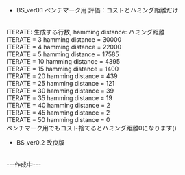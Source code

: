 * BS_ver0.1 ベンチマーク用
評価：コストとハミング距離だけ
<br>
ITERATE: 生成する行数, hamming distance: ハミング距離
<br>
ITERATE = 3  hamming distance = 30000
<br>
ITERATE = 4  hamming distance = 22000
<br>
ITERATE = 5  hamming distance = 17585
<br>
ITERATE = 10 hamming distance = 4395
<br>
ITERATE = 15 hamming distance = 1400
<br>
ITERATE = 20 hamming distance = 439
<br>
ITERATE = 25 hamming distance = 121
<br>
ITERATE = 30 hamming distance = 39
<br>
ITERATE = 35 hamming distance = 19
<br>
ITERATE = 40 hamming distance = 2
<br>
ITERATE = 45 hamming distance = 2
<br>
ITERATE = 50 hamming distance = 0
<br>
ベンチマーク用でもコスト捨てるとハミング距離0になります()

* BS_ver0.2 改良版
<br>
---作成中---

